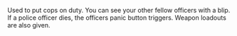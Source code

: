 Used to put cops on duty. You can see your other fellow officers with a blip. If a police officer dies, the officers panic button triggers. Weapon loadouts are also given.
